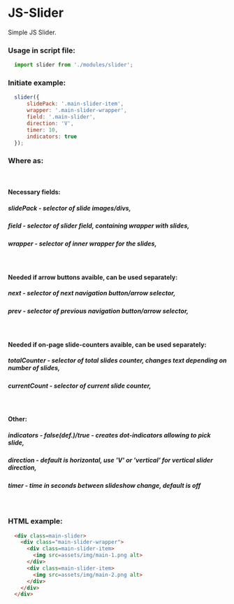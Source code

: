 # JS-Slider

Simple JS Slider.

### Usage in script file:

```js
  import slider from './modules/slider';
```

### Initiate example:

```js
  slider({
      slidePack: '.main-slider-item',
      wrapper: '.main-slider-wrapper',
      field: '.main-slider',
      direction: 'V',
      timer: 10,
      indicators: true
  });
```
  
### Where as: 
<br>

  #### Necessary fields:
  ##### slidePack - selector of slide images/divs,
  ##### field - selector of slider field, containing wrapper with slides,
  ##### wrapper - selector of inner wrapper for the slides,
  <br>
  
  #### Needed if arrow buttons avaible, can be used separately:
  ##### next - selector of next navigation button/arrow selector,
  ##### prev - selector of previous navigation button/arrow selector,
  <br>
  
  #### Needed if on-page slide-counters avaible, can be used separately:
  ##### totalCounter - selector of total slides counter, changes text depending on number of slides,
  ##### currentCount - selector of current slide counter,
  <br>
  
  #### Other:
  ##### indicators - false(def.)/true - creates dot-indicators allowing to pick slide,
  ##### direction - default is horizontal, use 'V' or 'vertical' for vertical slider direction,
  ##### timer - time in seconds between slideshow change, default is off
  <br>
  
### HTML example:
  
```html  
  <div class=main-slider>
    <div class="main-slider-wrapper">
      <div class=main-slider-item>
        <img src=assets/img/main-1.png alt>
      </div>
      <div class=main-slider-item>
        <img src=assets/img/main-2.png alt>
      </div>
    </div>
  </div>
```